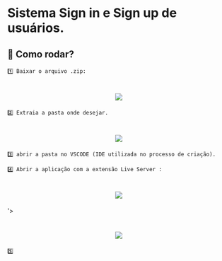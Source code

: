 # Sistema Sign in e Sign up de usuários.

## 🚀 Como rodar?


    1️⃣ Baixar o arquivo .zip:

<h1 align="center"><img src='https://ik.imagekit.io/AlvesLuan/headmes/downloadZip.png?ik-sdk-version=javascript-1.4.3&updatedAt=1668888872153'> </h1>

    2️⃣ Extraia a pasta onde desejar. 

<h1 align="center"><img src='https://ik.imagekit.io/AlvesLuan/headmes/extraia.JPG?ik-sdk-version=javascript-1.4.3&updatedAt=1668889075724'> </h1>

    3️⃣ abrir a pasta no VSCODE (IDE utilizada no processo de criação).

    4️⃣ Abrir a aplicação com a extensão Live Server :
    
<h1 align="center"><img src='<h1 align="center"><img src='[https://ik.imagekit.io/AlvesLuan/headmes/liveserverLOGO.JPG?ik-sdk-version=javascript-1.4.3&updatedAt=1668889199577](https://ik.imagekit.io/AlvesLuan/headmes/liveserverLOGO.JPG?ik-sdk-version=javascript-1.4.3&updatedAt=1668889408728)'> </h1>'> </h1> 
 
<h1 align="center"><img src='https://ik.imagekit.io/AlvesLuan/headmes/liveserver?ik-sdk-version=javascript-1.4.3&updatedAt=1668888882956'> </h1>

    5️⃣ 
